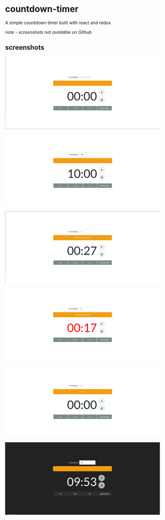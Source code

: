 # countdown-timer
A simple countdown timer built with react and redux

*note - screenshots not available on Github*

## screenshots
![alt text for screen readers](/screenshots/react-timer-base.png "The base application")

![alt text for screen readers](/screenshots/react-timer-timer-set.png "Timer set")

![alt text for screen readers](/screenshots/react-timer-halfway.png "Halfway done")

![alt text for screen readers](/screenshots/react-timer-red.png "Red text")

![alt text for screen readers](/screenshots/react-timer-done.png "Times up")

![alt text for screen readers](/screenshots/react-timer-dark-mode.png "Bonus dark mode")
